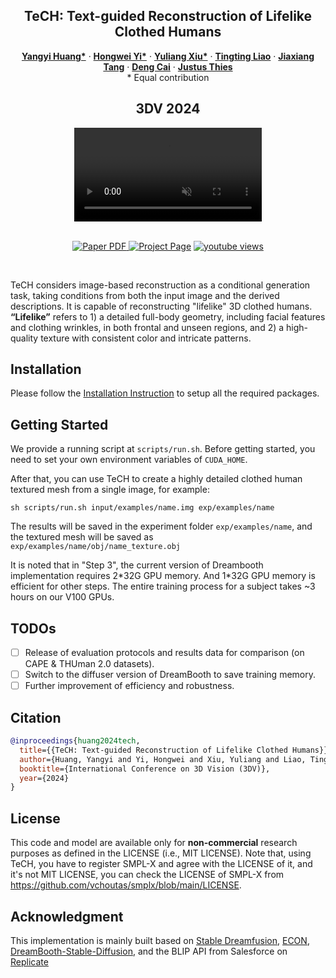 <p align="center">

  <h2 align="center">TeCH: Text-guided Reconstruction of Lifelike Clothed Humans</h2>
  <p align="center">
    <a href="https://github.com/huangyangyi"><strong>Yangyi Huang*</strong></a>
    ·  
    <a href="https://xyyhw.top/"><strong>Hongwei Yi*</strong></a>
    ·
    <a href="http://xiuyuliang.cn/"><strong>Yuliang Xiu*</strong></a>
    ·
    <a href="https://github.com/TingtingLiao"><strong>Tingting Liao</strong></a>
    ·
    <a href="https://me.kiui.moe/"><strong>Jiaxiang Tang</strong></a>
    ·
    <a href="http://www.cad.zju.edu.cn/home/dengcai/"><strong>Deng Cai</strong></a>
    ·
    <a href="https://justusthies.github.io/"><strong>Justus Thies</strong></a>
    <br>
    * Equal contribution
  </p>
  <h2 align="center">3DV 2024</h2>
  <div align="center">
    <video autoplay loop muted src="https://github.com/huangyangyi/TeCH/assets/7944350/f8fc55ed-9cbe-4b5f-bd1d-237396360713" type=video/mp4>
    </video>
  </div>

  <p align="center">
  </br>
    <a href="https://arxiv.org/abs/2308.08545">
      <img src='https://img.shields.io/badge/Paper-PDF-green?style=for-the-badge&logo=adobeacrobatreader&logoWidth=20&logoColor=white&labelColor=66cc00&color=94DD15' alt='Paper PDF'>
    </a>
    <a href='https://huangyangyi.github.io/TeCH'>
      <img src='https://img.shields.io/badge/TeCH-Page-orange?style=for-the-badge&logo=Google%20chrome&logoColor=white&labelColor=D35400' alt='Project Page'></a>
    <a href="https://youtu.be/SjzQ6158Pho"><img alt="youtube views" title="Subscribe to my YouTube channel" src="https://img.shields.io/youtube/views/SjzQ6158Pho?logo=youtube&labelColor=ce4630&style=for-the-badge"/></a>
  </p>
</p>

<br/>

TeCH considers image-based reconstruction as a conditional generation task, taking conditions from both the input image and the derived descriptions. It is capable of reconstructing "lifelike" 3D clothed humans. <strong>“Lifelike”</strong> refers to 1) a detailed full-body geometry, including facial features and clothing wrinkles, in both frontal and unseen regions, and 2) a high-quality texture with consistent color and intricate patterns.
<br/>

## Installation

Please follow the [Installation Instruction](docs/install.md) to setup all the required packages.

## Getting Started

We provide a running script at `scripts/run.sh`. Before getting started, you need to set your own environment variables of `CUDA_HOME`.

After that, you can use TeCH to create a highly detailed clothed human textured mesh from a single image, for example:

```shell
sh scripts/run.sh input/examples/name.img exp/examples/name
```

The results will be saved in the experiment folder `exp/examples/name`, and the textured mesh will be saved as `exp/examples/name/obj/name_texture.obj`

It is noted that in "Step 3", the current version of Dreambooth implementation requires 2\*32G GPU memory. And 1\*32G GPU memory is efficient for other steps. The entire training process for a subject takes ~3 hours on our V100 GPUs.

## TODOs

- [ ] Release of evaluation protocols and results data for comparison (on CAPE & THUman 2.0 datasets).
- [ ] Switch to the diffuser version of DreamBooth to save training memory.
- [ ] Further improvement of efficiency and robustness.

## Citation

```bibtex
@inproceedings{huang2024tech,
  title={{TeCH: Text-guided Reconstruction of Lifelike Clothed Humans}},
  author={Huang, Yangyi and Yi, Hongwei and Xiu, Yuliang and Liao, Tingting and Tang, Jiaxiang and Cai, Deng and Thies, Justus},
  booktitle={International Conference on 3D Vision (3DV)},
  year={2024}
}
```
## License
This code and model are available only for **non-commercial** research purposes as defined in the LICENSE (i.e., MIT LICENSE). 
Note that, using TeCH, you have to register SMPL-X and agree with the LICENSE of it, and it's not MIT LICENSE, you can check the LICENSE of SMPL-X from https://github.com/vchoutas/smplx/blob/main/LICENSE.

## Acknowledgment
This implementation is mainly built based on [Stable Dreamfusion](https://github.com/ashawkey/stable-dreamfusion), [ECON](https://github.com/YuliangXiu/ECON), [DreamBooth-Stable-Diffusion](https://github.com/XavierXiao/Dreambooth-Stable-Diffusion), and the BLIP API from Salesforce on [Replicate](https://replicate.com/salesforce/blip)

